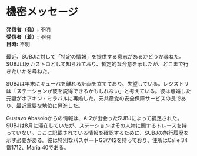 # 機密メッセージ

**発信者（発）:** 不明  
**受信者（着）:** 不明  
**日時:** 不明  

最近、SUBJに対して「特定の情報」を提供する意志があるかどうか尋ねた。SUBJは反カストロとして知られており、暫定的な合意を示したが、どこまで行きたいかを尋ねた。

SUBJは年末にキューバを離れる計画を立てており、失望している。レジストリは「ステーションが彼を説得できるかもしれない」と考えている。彼は離婚した元妻がホアキン・ミラバルに再婚した。元共産党の安全保障サービスの長であり、最近重要な地位に昇進した。

Gustavo Abasoloからの情報は、A-2が出会ったSUBJによって補足された。SUBJは8月に滞在していたが、ステーションはその人物に関するトレースを持っていない。ここに記載されている情報を確認するために、SUBJの旅行履歴を示す必要がある。彼は特別なパスポートG3/742を持っており、住所はCalle 34番1712、Maria 40である。